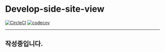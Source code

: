 # Develop-side-site-view

[![CircleCI](https://circleci.com/gh/askePhoenix/Develop-side-site-view.svg?style=svg)](https://app.circleci.com/pipelines/github/askePhoenix/Develop-side-site-view?branch=master)
[![codecov](https://codecov.io/gh/askePhoenix/Develop-side-site-view/branch/master/graph/badge.svg?token=Y40UIAV10D)](https://codecov.io/gh/askePhoenix/Develop-side-site-view)

---
## 작성중입니다.

